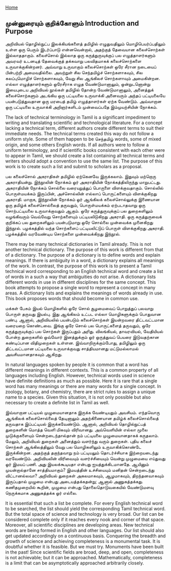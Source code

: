 ---
---
[Home](README.md)
## முன்னுரையும் குறிக்கோளும் Introduction and Purpose
அறிவியல் தொழில்நுட்ப இலக்கியங்களைத் தமிழில் எழுதுவதிலும் மொழிபெயர்ப்பதிலும் உள்ள ஒரு பெரும் இடர்ப்பாடு என்னவென்றால், அதற்குத் தேவையான கலைச்சொற்கள் இல்லாததாகும். கலைச்சொல் இல்லாத ஒரு கருத்துருவுக்குப் பல எழுத்தாளர்களும் அவரவர் உடனடித் தேவைக்குத் தக்கவாறு பலவிதமாகக் கலைச்சொற்களை உருவாக்குகின்றனர். அவ்வாறு உருவாகும் கலைச்சொற்கள் ஒரே சீரான நடையைப் பின்பற்றி அமைவதில்லை. அவற்றுள் சில செந்தமிழ்ச் சொற்களாகவும், சில கலப்புமொழிச் சொற்களாகவும், வேறு சில ஆங்கிலச் சொற்களாவும் அமைகின்றன. எல்லா எழுத்தாளர்களும் ஒரேசீராக எழுத வேண்டுமானாலும், ஒன்றுடனொன்று இயைபுடைய அறிவியல் நூல்கள் தமிழில் தோன்ற வேண்டுமானாலும், அனைத்துக் கலைச்சொற்களும் அடங்கிய ஒரு பட்டியலை உருவாக்கி அனைவரும் அந்தப் பட்டியலையே பயன்படுத்துவதான ஒரு மரபைத் தமிழ் எழுத்தாளர்கள் ஏற்க வேண்டும். அவ்வாறான ஒரு பட்டியலை உருவாக்கி அறிஞர்களிடம் முன்வைப்பதே இம்முயற்சியின் நோக்கம்.

The lack of technical terminology in Tamil is a significant impediment to writing and translating scientific and technological literature. For a concept lacking a technical term, different authors create different terms to suit their immediate needs. The technical terms created this way do not follow a uniform style. Some of them happen to be செந்தமிழ் words, some of mixed origin, and some others English words. If all authors were to follow a uniform terminology, and if scientific books consistent with each other were to appear in Tamil, we should create a list containing all technical terms and writers should adopt a convention to use the same list. The purpose of this work is to create such a list and submit to scholars as a proposal.

பல கலைச்சொல் அகராதிகள் தமிழில் ஏற்கெனவே இருக்கலாம். இதுவும் மற்றொரு அகராதியன்று. இந்நூலின் நோக்கம் ஓர் அகராதியின் நோக்கத்திலிருந்து மாறுபட்டது. அகராதியின் நோக்கம் சொல்லை வரையறுத்துப் பொருளை விளக்குவதாகும். சொல்லில் பொருள்மயக்கம் இருப்பின், அச்சொல்லின் எல்லாப் பொருட்களையும் விளக்குகிறது அகராதி. மாறாக, இந்நூலின் நோக்கம் ஓர் ஆங்கிலக் கலைச்சொல்லுக்கு இணையான ஒரு தமிழ்க் கலைச்சொல்லைத் தருவதும், பொருள்மயக்கம் ஏற்படாதவாறு ஒரு சொற்பட்டியலை உருவாக்குவதும் ஆகும். ஒரே கருத்துருவுக்குப் பல துறைகளிலும் வழங்கிவரும் வெவ்வேறு சொற்களையும் பட்டியலிடுகிறது அகராதி. ஒரு கருத்துருவைக் குறிக்கப் பல துறைகளிலும் பயன்படுமாறு ஒரே சொல்லை முன்வைக்க முனைகிறது இந்நூல். பழக்கத்தில் வந்த சொற்களைப் பட்டியலிட்டுப் பொருள் விளக்குகிறது அகராதி. பழக்கத்தில் வரவேண்டிய சொற்களை முன்வைக்கிறது இந்நூல்.

There may be many technical dictionaries in Tamil already. This is not another technical dictionary. The purpose of this work is different from that of a dictionary. The purpose of a dictionary is to define words and explain meanings. If there is ambiguity in a word, a dictionary explains all meanings of the work. In contrast, the purpose of this work is to present a Tamil technical word corresponding to an English technical word and create a list of words in a such a way that ambiguities do not arise. A dictionary lists different words in use in different disciplines for the same concept. This book attempts to propose a single word to represent a concept in many areas. A dictionary lists and explains the meanings of words already in use. This book proposes words that should become in common use.

மக்கள் பேசும் இயல் மொழிகளில் ஒரே சொல் சூழமைவைப் பொறுத்துப் பலவாறு பொருள் தருவது இயல்பு. இது ஆங்கிலம் உட்பட எல்லா மொழிகளுக்கும் பொதுவான பண்பு. ஆனால், அறிவியலில் பயன்படும் கலைச்சொற்கள் இயன்றவரை திட்டவட்டமான வரையறை கொண்டவை. இங்கு ஒரே சொல் பல பொருட்களைத் தருவதும், ஒரே கருத்துருவுக்குப் பல சொற்கள் இருப்பதும் அரிது. விலங்கியல், தாவரவியல், வேதியியல் போன்ற துறைகளில் ஒவ்வோர் இனத்துக்கும் ஓர் ஒருத்துவப் பெயரை இடுவதற்கான கண்டிப்பான விதிமுறைகள் உள்ளன. இவ்வாறிருக்கும்போது, தமிழிலும் ஒரு திட்டவட்டமான பட்டியலை உருவாக்குவது சாத்தியமானது மட்டுமல்லாமல் அவசியமானதாகவும் ஆகிறது.

In natural languages spoken by people it is common that a word has different meanings in different contexts. This is a common property of all languages including English. However, technical words used in science have definite definitions as much as possible. Here it is rare that a single word has many meanings or there are many words for a single concept. In zoology, botany, and chemistry, there are strict rules to assign a unique name to a species. Given this situation, it is not only possible but also necessary to create a definite list in Tamil as well.

இவ்வாறான பட்டியல் முழுமையானதாக இருக்க வேண்டியதும் அவசியம். எந்தவொரு ஆங்கிலக் கலைச்சொல்லைத் தேடினாலும் அதற்கிணையான தமிழ்க் கலைச்சொல்லைத் தருவதாக இப்பட்டியல் இருக்கவேண்டும். ஆனால், அறிவியல் தொழில்நுட்பத் துறைகளின் மொத்த வெளி மிகவும் விரிவானது. அவ்வெளியின் எல்லா மூலை முடுக்குகளையும் சென்றடைந்தால்தான் நம் பட்டியலை முழுமையானதாகக் கருதலாம். மேலும், அறிவியல் துறைகள் அனைத்தும் வளர்ந்து வரும் துறைகள். புதிய கலைச் சொற்கள் ஆங்கிலத்திலும் வேறு பல மொழிகளிலும் உருவாகிக்கொண்டே இருக்கின்றன. அதற்குத் தகுந்தவாறு நம் பட்டியலும் தொடர்ச்சியாக இற்றையடைந்து வரவேண்டும். அறிவியலின் விரிவையும் வளர்ச்சியையும் வென்று முழுமையை எய்துவது ஓர் இமயப் பணி. அது இயலக்கூடியதா என்பது ஐயத்துக்கிடமானதே. ஆயினும் முயன்றால்தானே சாத்தியமாகும்? இமயத்தின் உச்சியையும் மனிதன் சென்றடைந்து விட்டானல்லவா? அறிவியல் துறைகள் அகலமாகவும், ஆழமாகவும், திறந்தனவாகவும் இருப்பதால் முழுமை என்பது அடையத்தக்கதன்று; ஆனால் அணுகத்தக்கது. கணிதமுறையில் கூறின், முழுமை என்பது தொலைதொடுவகையில் வேண்டுமளவு நெருக்கமாக அணுகத்தக்க ஓர் எல்லை.

It is essential that such a list be complete. For every English technical word to be searched, the list should yield the corresponding Tamil technical word. But the total space of science and technology is very broad. Our list can be considered complete only if it reaches every nook and corner of that space. Moreover, all scientific disciplines are developing areas. New technical words are being formed in English and other languages. Our list should also get updated accordingly on a continuous basis. Conquering the breadth and growth of science and achieving completeness is a monumental task. It is doubtful whether it is feasible. But we must try. Monuments have been built in the past! Since scientific fields are broad, deep, and open, completeness is not achievable; but it can be approached. Mathematically, completeness is a limit that can be asymptotically approached arbitrarily closely.
